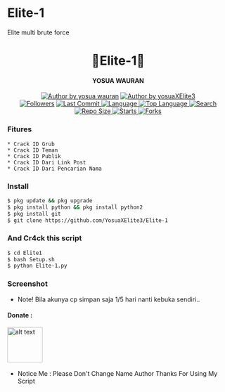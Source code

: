 # Elite-1
Elite multi brute force

<h1 align="center">
    👻Elite-1👻
</h1>
<h4 align="center">
    YOSUA WAURAN
</h4>
<p align="center">
<a href="#"><img title="Author by yosua wauran" src="https://img.shields.io/badge/Coded%20By-YosuaXElite3-brightgreen?"></a>
<a href="#"><img title="Author by yosuaXElite3" src="https://img.shields.io/badge/Code%20-python2.7-blue?"></a>
<br>
<a href="https://github.com/YosuaXElite3/Elite2/followers">
<img title="Followers" src="https://img.shields.io/github/followers/YosuaXElite3?label=Followers&color=blue&style=flat-square"></a>
<a href="https://github.com/yosuaXElite3/termux-style/stargazers/">
  <a href="https://github.com/YosuaXElite3/Elite2">
    <img alt="Last Commit" src="https://img.shields.io/github.com/YosuaXElite3/Elite-1.svg"/>
  </a>
  <a href="https://github.com/YosuaXElite3/Elite2">
    <img alt="Language" src="https://img.shields.io/github.com/YosuaXElite3/Elite-1.svg"/>
  </a>
  <a href="https://github.com/YosuaXElite3/Elite2">
    <img alt="Top Language" src="https://img.shields.io/github/languages/top/YosuaXElite3/Elite-1.svg"/>
  </a>
  <a href="https://github.com/YosuaXElite3/Elite2">
    <img alt="Search" src="https://github.com/YosuaXElite3/Elite-1.svg"/>
  </a>
  <a href="https://github.com/YosuaXElite3/Elite2/tree/main">
    <img alt="Repo Size" src="https:/github.com/YosuaXElite3/Elite-1/tree/main.svg"/>
  </a>
  <a href="https://github.com/YosuaXElite3/Elite2">
    <img alt="Starts" src="https://github.com/YosuaXElite3/Elite-1/main.svg"/>
  </a>
  <a href="https://github.com/YosuaXElite3/Elite2">
    <img alt="Forks" src="https://img.shields.io/github.com/YosuaXElite3/Elite-1.svg"/>
  </a>
</div>
<p align="center">

### Fitures
```
* Crack ID Grub
* Crack ID Teman
* Crack ID Publik
* Crack ID Dari Link Post
* Crack ID Dari Pencarian Nama
```
### Install
```bash
$ pkg update && pkg upgrade
$ pkg install python && pkg install python2
$ pkg install git
$ git clone https://github.com/YosuaXElite3/Elite-1
```
### And Cr4ck this script
```bash
$ cd Elite1
$ bash Setup.sh
$ python Elite-1.py
```

### Screenshot
* Note! Bila akunya cp simpan saja 1/5 hari nanti kebuka sendiri..

#### Donate :

<a href="https://saweria.co/YosuaX"><img src="https://upload.wikimedia.org/wikipedia/commons/7/72/Logo_dana_blue.svg" alt="alt text" width="80" height="80"></a> &nbsp;&nbsp;

* Notice Me : Please Don't Change Name Author
Thanks For Using My Script
